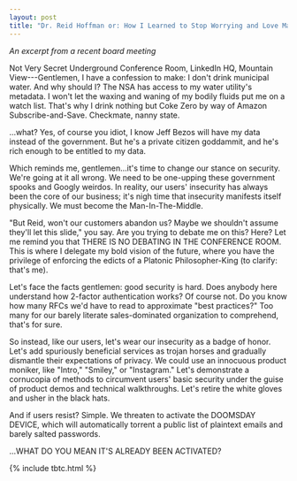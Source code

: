 ```yaml
---
layout: post
title: "Dr. Reid Hoffman or: How I Learned to Stop Worrying and Love Man-In-The-Middle Attacks"
---
```


*An excerpt from a recent board meeting*

Not Very Secret Underground Conference Room, LinkedIn HQ, Mountain View---Gentlemen, I have a confession to make: I don't drink municipal water. And why should I? The NSA has access to my water utility's metadata. I won't let the waxing and waning of my bodily fluids put me on a watch list. That's why I drink nothing but Coke Zero by way of Amazon Subscribe-and-Save. Checkmate, nanny state.

...what? Yes, of course you idiot, I know Jeff Bezos will have my data instead of the government. But he's a private citizen goddammit, and he's rich enough to be entitled to my data.

Which reminds me, gentlemen...it's time to change our stance on security. We're going at it all wrong. We need to be one-upping these government spooks and Googly weirdos. In reality, our users' insecurity has always been the core of our business; it's nigh time that insecurity manifests itself physically. We must become the Man-In-The-Middle.

"But Reid, won't our customers abandon us? Maybe we shouldn't assume they'll let this slide," you say. Are you trying to debate me on this? Here? Let me remind you that THERE IS NO DEBATING IN THE CONFERENCE ROOM. This is where I delegate my bold vision of the future, where you have the privilege of enforcing the edicts of a Platonic Philosopher-King (to clarify: that's me).

Let's face the facts gentlemen: good security is hard. Does anybody here understand how 2-factor authentication works? Of course not. Do you know how many RFCs we'd have to read to approximate "best practices?" Too many for our barely literate sales-dominated organization to comprehend, that's for sure.

So instead, like our users, let's wear our insecurity as a badge of honor. Let's add spuriously beneficial services as trojan horses and gradually dismantle their expectations of privacy. We could use an innocuous product moniker, like "Intro," "Smiley," or "Instagram." Let's demonstrate a cornucopia of methods to circumvent users' basic security under the guise of product demos and technical walkthroughs. Let's retire the white gloves and usher in the black hats.

And if users resist? Simple. We threaten to activate the DOOMSDAY DEVICE, which will automatically torrent a public list of plaintext emails and barely salted passwords.

...WHAT DO YOU MEAN IT'S ALREADY BEEN ACTIVATED?

{% include tbtc.html %}
